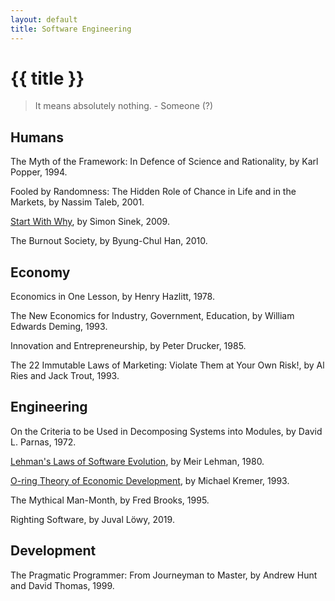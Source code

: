 ```yaml
---
layout: default
title: Software Engineering
---
```


# {{ title }}

> It means absolutely nothing. - Someone (?)

## Humans

The Myth of the Framework: In Defence of Science and Rationality, by Karl Popper, 1994.

Fooled by Randomness: The Hidden Role of Chance in Life and in the Markets, by Nassim Taleb, 2001.

[Start With Why](https://www.youtube.com/watch?v=u4ZoJKF_VuA), by Simon Sinek, 2009.

The Burnout Society, by Byung-Chul Han, 2010.

## Economy

Economics in One Lesson, by Henry Hazlitt, 1978.

The New Economics for Industry, Government, Education, by William Edwards Deming, 1993.

Innovation and Entrepreneurship, by Peter Drucker, 1985.

The 22 Immutable Laws of Marketing: Violate Them at Your Own Risk!, by Al Ries and Jack Trout, 1993.

## Engineering

On the Criteria to be Used in Decomposing Systems into Modules, by David L. Parnas, 1972.

[Lehman's Laws of Software Evolution](https://en.wikipedia.org/wiki/Lehman%27s_laws_of_software_evolution), by Meir Lehman, 1980.

[O-ring Theory of Economic Development](https://en.wikipedia.org/wiki/O-ring_theory_of_economic_development), by Michael Kremer, 1993.

The Mythical Man-Month, by Fred Brooks, 1995.

Righting Software, by Juval Löwy, 2019.

## Development

The Pragmatic Programmer: From Journeyman to Master, by Andrew Hunt and David Thomas, 1999.
